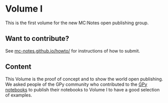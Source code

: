 # Volume I
This is the first volume for the new MC:Notes open publishing group.

## Want to contribute?

See [mc-notes.github.io/howto/](https://mc-notes.github.io/howto/) for instructions of how to submit.

## Content

This Volume is the proof of concept and to show the world open publishing. We asked people of the GPy community who contributed to the [GPy notebooks](http://nbviewer.jupyter.org/github/SheffieldML/notebook/blob/master/index.ipynb) to publish their notebooks to Volume I to have a good selection of examples.
